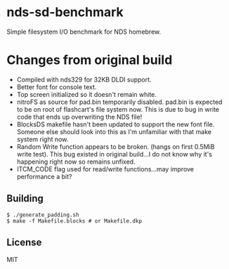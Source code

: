 # nds-sd-benchmark

Simple filesystem I/O benchmark for NDS homebrew.

# Changes from original build

* Compiled with nds329 for 32KB DLDI support.
* Better font for console text.
* Top screen initialized so it doesn't remain white.
* nitroFS as source for pad.bin temporarily disabled. pad.bin is expected to be on root of flashcart's file system now. This is due to bug in write code that ends up overwriting the NDS file!
* BlocksDS makefile hasn't been updated to support the new font file. Someone else should look into this as I'm unfamiliar with that make system right now.
* Random Write function appears to be broken. (hangs on first 0.5MiB write test). This bug existed in original build...I do not know why it's happening right now so remains unfixed.
* ITCM_CODE flag used for read/write functions...may improve performance a bit?

## Building

    $ ./generate_padding.sh
    $ make -f Makefile.blocks # or Makefile.dkp

## License

MIT
